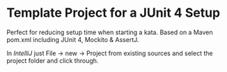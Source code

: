 # Template Project for a JUnit 4 Setup
Perfect for reducing setup time when starting a kata. Based on a Maven pom.xml including JUnit 4, Mockito & AssertJ.

In *IntelliJ* just File -> new -> Project from existing sources and select the project folder and click through.
